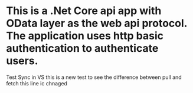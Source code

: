 # This is a .Net Core api app with OData layer as the web api protocol. The application uses http basic authentication to authenticate users.
Test Sync in VS
this is a new test to see the difference between pull and fetch this line ic chnaged
